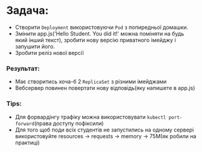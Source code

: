 # Задача:
* Створити `Deployment` використовуючи `Pod` з попиредньої домашки.
* Змінити app.js('Hello Student. You did it!' можна поміняти на будь який інший текст), зробити нову версію приватного імейджу і запушити його.
* Зробити реліз нової версії

### Результат:
* Має створитись хоча-б 2 `ReplicaSet` з різними імейджами
* Вебсервер повинен повертати нову відповідь(яку напишете в app.js)

### Tips:
* Для форвардінгу трафіку можна використовувати `kubectl port-forward`(права доступу пофіксили)
* Для того щоб поди всіх студентів не запустились на одному сервері використовуйте resources -> requests -> memory -> 75M(як робили на практиці)
